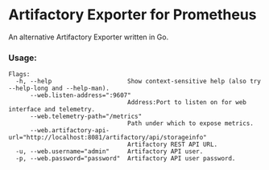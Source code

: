 # Artifactory Exporter for Prometheus

An alternative Artifactory Exporter written in Go.

### Usage:

```
Flags:
  -h, --help                     Show context-sensitive help (also try --help-long and --help-man).
      --web.listen-address=":9607"  
                                 Address:Port to listen on for web interface and telemetry.
      --web.telemetry-path="/metrics"  
                                 Path under which to expose metrics.
      --web.artifactory-api-url="http://localhost:8081/artifactory/api/storageinfo"  
                                 Artifactory REST API URL.
  -u, --web.username="admin"     Artifactory API user.
  -p, --web.password="password"  Artifactory API user password.
```